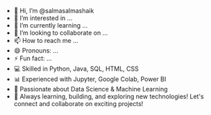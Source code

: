 - 👋 Hi, I’m @salmasalmashaik
- 👀 I’m interested in ...
- 🌱 I’m currently learning ...
- 💞️ I’m looking to collaborate on ...
- 📫 How to reach me ...
- 😄 Pronouns: ...
- ⚡ Fun fact: ...
- 💻 Skilled in Python, Java, SQL, HTML, CSS
- 📊 Experienced with Jupyter, Google Colab, Power BI
- 🤖 Passionate about Data Science & Machine Learning
- 🚀 Always learning, building, and exploring new technologies!
      Let's connect and collaborate on exciting projects!

<!---
salmasalmashaik/salmasalmashaik is a ✨ special ✨ repository because its `README.md` (this file) appears on your GitHub profile.
You can click the Preview link to take a look at your changes.
--->

